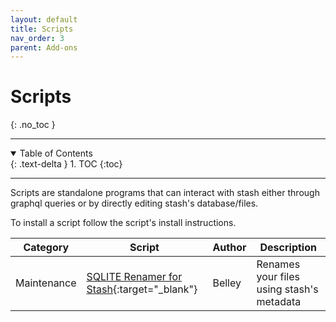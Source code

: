 ```yaml
---
layout: default
title: Scripts
nav_order: 3
parent: Add-ons
---
```

# Scripts
{: .no_toc }

---

<details open markdown="block">
  <summary>
    Table of Contents
  </summary>
  {: .text-delta }
1. TOC
{:toc}
</details>

---

Scripts are standalone programs that can interact with stash either through graphql queries or by directly editing stash's database/files.

To install a script follow the script's install instructions.

Category | Script | Author | Description
-|-|-|-
Maintenance | [SQLITE Renamer for Stash](https://github.com/Belleyy/Stash-Renamer-Python){:target="_blank"} | Belley  | Renames your files using stash's metadata

